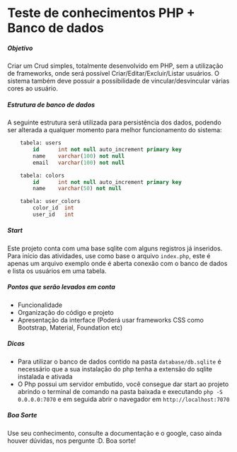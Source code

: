 # Teste de conhecimentos PHP + Banco de dados

##### Objetivo
Criar um Crud simples, totalmente desenvolvido em PHP, sem a utilização de frameworks, onde será possível Criar/Editar/Excluir/Listar usuários. O sistema também deve possuir a possibilidade de vincular/desvincular várias cores ao usuário.

##### Estrutura de banco de dados
A seguinte estrutura será utilizada para persistência dos dados, podendo ser alterada a qualquer momento para melhor funcionamento do sistema:

```sql
    tabela: users
        id      int not null auto_increment primary key
        name    varchar(100) not null
        email   varchar(100) not null
```
```sql
    tabela: colors
        id      int not null auto_increment primary key
        name    varchar(50) not null
```
```sql
    tabela: user_colors
        color_id  int
        user_id   int
```

##### Start
Este projeto conta com uma base sqlite com alguns registros já inseridos. Para início das atividades, use como base o arquivo `index.php`, este é apenas um arquivo exemplo onde é aberta conexão com o banco de dados e lista os usuários em uma tabela.

##### Pontos que serão levados em conta
- Funcionalidade
- Organização do código e projeto
- Apresentação da interface (Poderá usar frameworks CSS como Bootstrap, Material, Foundation etc)

##### Dicas
- Para utilizar o banco de dados contido na pasta `database/db.sqlite` é necessário que a sua instalação do php tenha a extensão do sqlite instalada e ativada
- O Php possui um servidor embutido, você consegue dar start ao projeto abrindo o terminal de comando na pasta baixada e executando `php -S 0.0.0.0:7070` e em seguida abrir o navegador em `http://localhost:7070`

##### Boa Sorte
Use seu conhecimento, consulte a documentação e o google, caso ainda houver dúvidas, nos pergunte :D. Boa sorte!

